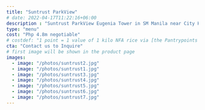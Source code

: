 ```yaml
---
title: "Suntrust ParkView"
# date: 2022-04-17T11:22:16+06:00
description : "Suntrust ParkView Eugenia Tower in SM Manila near City Hall, along Natividad Street. Two bedroom fully furnished."
type: "menu"
cost: "Php 4.8m negotiable"
# costdef: "1 point = 1 value of 1 kilo NFA rice via [the Pantrypoints system](https://pantrypoints.com)"
cta: "Contact us to Inquire"
# first image will be shown in the product page
images:
  - image: "/photos/suntrust2.jpg"
  - image: "/photos/suntrust1.jpg"
  - image: "/photos/suntrust3.jpg"    
  - image: "/photos/suntrust4.jpg"
  - image: "/photos/suntrust5.jpg"
  - image: "/photos/suntrust6.jpg"    
  - image: "/photos/suntrust7.jpg"    
---
```


